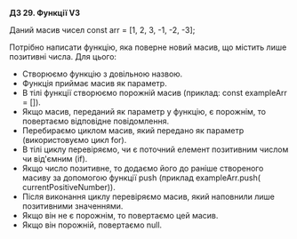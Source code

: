 **ДЗ 29. Функції V3**

Даний масив чисел const arr = [1, 2, 3, -1, -2, -3];

Потрібно написати функцію, яка поверне новий масив, що містить лише позитивні числа. Для цього:

* Створюємо функцію з довільною назвою.
* Функція приймає масив як параметр.
* В тілі функції створюємо порожній масив (приклад: const exampleArr = []).
* Якщо масив, переданий як параметр у функцію, є порожнім, то повертаємо відповідне повідомлення.
* Перебираємо циклом масив, який передано як параметр (використовуємо цикл for).
* В тілі циклу перевіряємо, чи є поточний елемент позитивним числом чи від'ємним (if).
* Якщо число позитивне, то додаємо його до раніше створеного масиву за допомогою функції push (приклад exampleArr.push(
  currentPositiveNumber)).
* Після виконання циклу перевіряємо масив, який наповнили лише позитивними значеннями.
* Якщо він не є порожнім, то повертаємо цей масив.
* Якщо він порожній, повертаємо null.